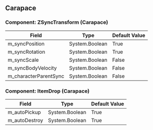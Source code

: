## Carapace

### Component: ZSyncTransform (Carapace)

|Field|Type|Default Value|
|-----|----|-------------|
|m_syncPosition|System.Boolean|True|
|m_syncRotation|System.Boolean|True|
|m_syncScale|System.Boolean|False|
|m_syncBodyVelocity|System.Boolean|False|
|m_characterParentSync|System.Boolean|False|

### Component: ItemDrop (Carapace)

|Field|Type|Default Value|
|-----|----|-------------|
|m_autoPickup|System.Boolean|True|
|m_autoDestroy|System.Boolean|True|

